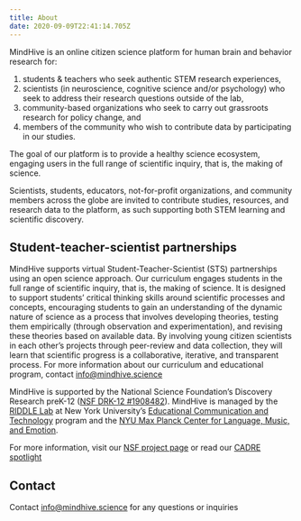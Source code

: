 ```yaml
---
title: About
date: 2020-09-09T22:41:14.705Z
---
```


MindHive is an online citizen science platform for human brain and behavior research for:

1. students & teachers who seek authentic STEM research experiences,
2. scientists (in neuroscience, cognitive science and/or psychology) who seek to address their research questions outside of the lab,
3. community-based organizations who seek to carry out grassroots research for policy change, and
4. members of the community who wish to contribute data by participating in our studies.

The goal of our platform is to provide a healthy science ecosystem, engaging users in the full range of scientific inquiry, that is, the making of science.

Scientists, students, educators, not-for-profit organizations, and community members across the globe are invited to contribute studies, resources, and research data to the platform, as such supporting both STEM learning and scientific discovery.

## Student-teacher-scientist partnerships

MindHive supports virtual Student-Teacher-Scientist (STS) partnerships using an open science approach. Our curriculum engages students in the full range of scientific inquiry, that is, the making of science. It is designed to support students’ critical thinking skills around scientific processes and concepts, encouraging students to gain an understanding of the dynamic nature of science as a process that involves developing theories, testing them empirically (through observation and experimentation), and revising these theories based on available data. By involving young citizen scientists in each other’s projects through peer-review and data collection, they will learn that scientific progress is a collaborative, iterative, and transparent process. For more information about our curriculum and educational program, contact info@mindhive.science

MindHive is supported by the National Science Foundation’s Discovery Research preK-12 (<a target="_blank" href="http://www.cadrek12.org/projects/crowdsourcing-neuroscience-interactive-cloud-based-citizen-science-platform-high-school">NSF DRK-12 #1908482</a>). MindHive is managed by the <a target="_blank" href="https://wp.nyu.edu/riddle/">RIDDLE Lab</a> at New York University’s <a target="_blank" href="https://steinhardt.nyu.edu/programs/educational-communication-and-technology">Educational Communication and Technology</a> program and the <a target="_blank" href="https://clame.nyu.edu/">NYU Max Planck Center for Language, Music, and Emotion</a>.

For more information, visit our <a target="_blank" href="http://www.cadrek12.org/projects/crowdsourcing-neuroscience-interactive-cloud-based-citizen-science-platform-high-school">NSF project page</a> or read our <a target="_blank" href="http://cadrek12.org/resources/blogs/citizen-science-opportunities-partnerships-and-challenges">CADRE spotlight</a>

## Contact

Contact info@mindhive.science for any questions or inquiries
